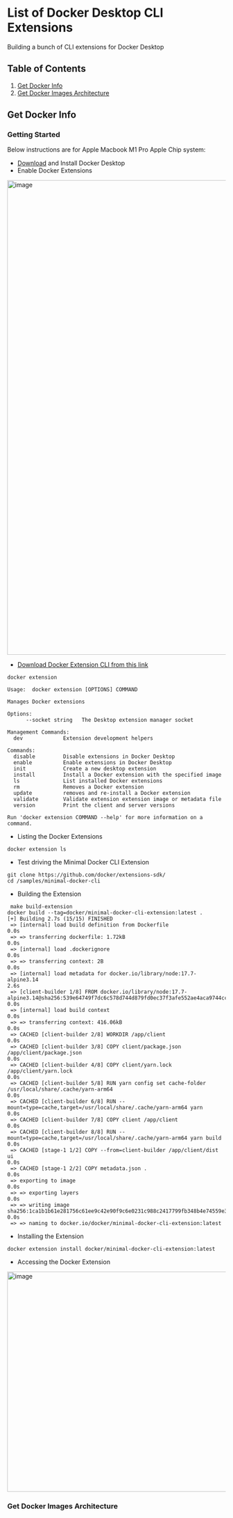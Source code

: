 # List of Docker Desktop CLI Extensions

Building a bunch of CLI extensions for Docker Desktop

## Table of Contents

1. [Get Docker Info](#get-docker-info)
2. [Get Docker Images Architecture](#get-docker-images-architecture)


## Get Docker Info

### Getting Started

Below instructions are for Apple Macbook M1 Pro Apple Chip system:


- [Download](https://www.docker.com/products/docker-desktop/) and Install Docker Desktop
- Enable Docker Extensions


<img width="1091" alt="image" src="https://user-images.githubusercontent.com/34368930/174530063-563b9a41-bb97-41a9-bd2d-d66a01fd37dd.png">


- [Download Docker Extension CLI from this link](https://github.com/docker/extensions-sdk/releases/download/v0.2.4/desktop-extension-cli-darwin-arm64.tar.gz)

```
docker extension   

Usage:  docker extension [OPTIONS] COMMAND

Manages Docker extensions

Options:
      --socket string   The Desktop extension manager socket

Management Commands:
  dev             Extension development helpers

Commands:
  disable         Disable extensions in Docker Desktop
  enable          Enable extensions in Docker Desktop
  init            Create a new desktop extension
  install         Install a Docker extension with the specified image
  ls              List installed Docker extensions
  rm              Removes a Docker extension
  update          removes and re-install a Docker extension
  validate        Validate extension extension image or metadata file
  version         Print the client and server versions

Run 'docker extension COMMAND --help' for more information on a command.
```

- Listing the Docker Extensions

```
docker extension ls
```

- Test driving the Minimal Docker CLI Extension

```
git clone https://github.com/docker/extensions-sdk/
cd /samples/minimal-docker-cli
```

- Building the Extension

```
 make build-extension
docker build --tag=docker/minimal-docker-cli-extension:latest .
[+] Building 2.7s (15/15) FINISHED                                                                                                                  
 => [internal] load build definition from Dockerfile                                                                                           0.0s
 => => transferring dockerfile: 1.72kB                                                                                                         0.0s
 => [internal] load .dockerignore                                                                                                              0.0s
 => => transferring context: 2B                                                                                                                0.0s
 => [internal] load metadata for docker.io/library/node:17.7-alpine3.14                                                                        2.6s
 => [client-builder 1/8] FROM docker.io/library/node:17.7-alpine3.14@sha256:539e64749f7dc6c578d744d879fd0ec37f3afe552ae4aca9744cc85121728c4c   0.0s
 => [internal] load build context                                                                                                              0.0s
 => => transferring context: 416.06kB                                                                                                          0.0s
 => CACHED [client-builder 2/8] WORKDIR /app/client                                                                                            0.0s
 => CACHED [client-builder 3/8] COPY client/package.json /app/client/package.json                                                              0.0s
 => CACHED [client-builder 4/8] COPY client/yarn.lock /app/client/yarn.lock                                                                    0.0s
 => CACHED [client-builder 5/8] RUN yarn config set cache-folder /usr/local/share/.cache/yarn-arm64                                            0.0s
 => CACHED [client-builder 6/8] RUN --mount=type=cache,target=/usr/local/share/.cache/yarn-arm64 yarn                                          0.0s
 => CACHED [client-builder 7/8] COPY client /app/client                                                                                        0.0s
 => CACHED [client-builder 8/8] RUN --mount=type=cache,target=/usr/local/share/.cache/yarn-arm64 yarn build                                    0.0s
 => CACHED [stage-1 1/2] COPY --from=client-builder /app/client/dist ui                                                                        0.0s
 => CACHED [stage-1 2/2] COPY metadata.json .                                                                                                  0.0s
 => exporting to image                                                                                                                         0.0s
 => => exporting layers                                                                                                                        0.0s
 => => writing image sha256:1ca1b1b61e281756c61ee9c42e90f9c6e0231c988c2417799fb348b4e74559e3                                                   0.0s
 => => naming to docker.io/docker/minimal-docker-cli-extension:latest
```
 
- Installing the Extension

```
docker extension install docker/minimal-docker-cli-extension:latest
```

- Accessing the Docker Extension

<img width="506" alt="image" src="https://user-images.githubusercontent.com/34368930/174530647-10b2f2c3-d064-4664-bc0a-5a88f33841ee.png">


### Get Docker Images Architecture

